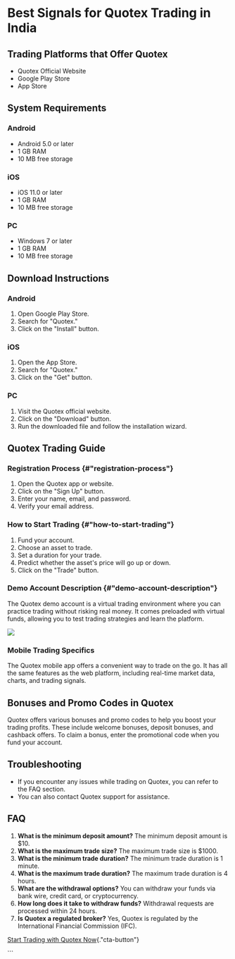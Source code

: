 # Best Signals for Quotex Trading in India

## Trading Platforms that Offer Quotex

-   Quotex Official Website
-   Google Play Store
-   App Store

## System Requirements

### Android

-   Android 5.0 or later
-   1 GB RAM
-   10 MB free storage

### iOS

-   iOS 11.0 or later
-   1 GB RAM
-   10 MB free storage

### PC

-   Windows 7 or later
-   1 GB RAM
-   10 MB free storage

## Download Instructions

### Android

1.  Open Google Play Store.
2.  Search for "Quotex."
3.  Click on the "Install" button.

### iOS

1.  Open the App Store.
2.  Search for "Quotex."
3.  Click on the "Get" button.

### PC

1.  Visit the Quotex official website.
2.  Click on the "Download" button.
3.  Run the downloaded file and follow the installation wizard.

## Quotex Trading Guide

### Registration Process {#"registration-process"}

1.  Open the Quotex app or website.
2.  Click on the "Sign Up" button.
3.  Enter your name, email, and password.
4.  Verify your email address.

### How to Start Trading {#"how-to-start-trading"}

1.  Fund your account.
2.  Choose an asset to trade.
3.  Set a duration for your trade.
4.  Predict whether the asset\'s price will go up or down.
5.  Click on the "Trade" button.

### Demo Account Description {#"demo-account-description"}

The Quotex demo account is a virtual trading environment where you can
practice trading without risking real money. It comes preloaded with
virtual funds, allowing you to test trading strategies and learn the
platform.

[![](https://static.quotex.io/files/4_en/300_250.jpg)](https://traff.sbs/brokerqxlid)

### Mobile Trading Specifics

The Quotex mobile app offers a convenient way to trade on the go. It has
all the same features as the web platform, including real-time market
data, charts, and trading signals.

## Bonuses and Promo Codes in Quotex

Quotex offers various bonuses and promo codes to help you boost your
trading profits. These include welcome bonuses, deposit bonuses, and
cashback offers. To claim a bonus, enter the promotional code when you
fund your account.

## Troubleshooting

-   If you encounter any issues while trading on Quotex, you can refer
    to the FAQ section.
-   You can also contact Quotex support for assistance.

## FAQ

1.  **What is the minimum deposit amount?** The minimum deposit amount
    is \$10.
2.  **What is the maximum trade size?** The maximum trade size is
    \$1000.
3.  **What is the minimum trade duration?** The minimum trade duration
    is 1 minute.
4.  **What is the maximum trade duration?** The maximum trade duration
    is 4 hours.
5.  **What are the withdrawal options?** You can withdraw your funds via
    bank wire, credit card, or cryptocurrency.
6.  **How long does it take to withdraw funds?** Withdrawal requests are
    processed within 24 hours.
7.  **Is Quotex a regulated broker?** Yes, Quotex is regulated by the
    International Financial Commission (IFC).

[Start Trading with Quotex
Now](\%22https://traff.sbs/brokerqxsignup\%22){."cta-button"}

\`\`\`

